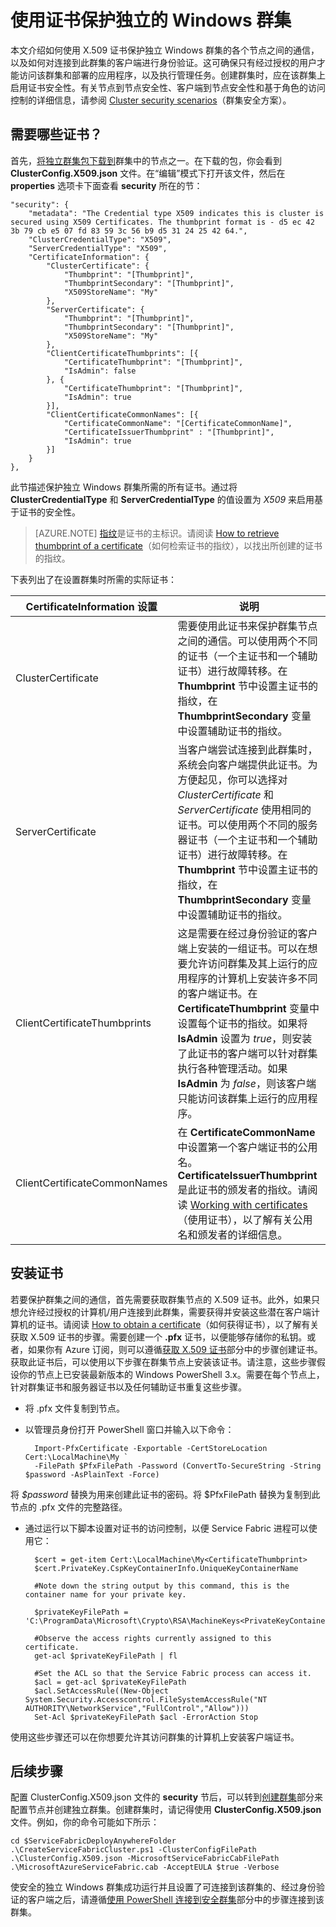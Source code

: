 <properties
   pageTitle="连接到安全专用群集 | Azure"
   description="本文介绍如何保护独立群集或专用群集内部的通信，以及客户端与群集之间的通信。"
   services="service-fabric"
   documentationCenter=".net"
   authors="dsk-2015"
   manager="timlt"
   editor=""/>

<tags
   ms.service="service-fabric"
   ms.date="06/10/2016"
   wacn.date="07/04/2016"/>

# 使用证书保护独立的 Windows 群集

本文介绍如何使用 X.509 证书保护独立 Windows 群集的各个节点之间的通信，以及如何对连接到此群集的客户端进行身份验证。这可确保只有经过授权的用户才能访问该群集和部署的应用程序，以及执行管理任务。创建群集时，应在该群集上启用证书安全性。有关节点到节点安全性、客户端到节点安全性和基于角色的访问控制的详细信息，请参阅 [Cluster security scenarios](/documentation/articles/service-fabric-cluster-security/)（群集安全方案）。

## 需要哪些证书？

首先，[将独立群集包下载到](/documentation/articles/service-fabric-cluster-creation-for-windows-server/#downloadpackage)群集中的节点之一。在下载的包，你会看到 **ClusterConfig.X509.json** 文件。在“编辑”模式下打开该文件，然后在 **properties** 选项卡下面查看 **security** 所在的节：

    "security": {
        "metadata": "The Credential type X509 indicates this is cluster is secured using X509 Certificates. The thumbprint format is - d5 ec 42 3b 79 cb e5 07 fd 83 59 3c 56 b9 d5 31 24 25 42 64.",
        "ClusterCredentialType": "X509",
        "ServerCredentialType": "X509",
        "CertificateInformation": {
			"ClusterCertificate": {
                "Thumbprint": "[Thumbprint]",
                "ThumbprintSecondary": "[Thumbprint]",
                "X509StoreName": "My"
            },
            "ServerCertificate": {
                "Thumbprint": "[Thumbprint]",
                "ThumbprintSecondary": "[Thumbprint]",
                "X509StoreName": "My"
            },
            "ClientCertificateThumbprints": [{
                "CertificateThumbprint": "[Thumbprint]",
                "IsAdmin": false
            }, {
                "CertificateThumbprint": "[Thumbprint]",
                "IsAdmin": true
            }],
            "ClientCertificateCommonNames": [{
                "CertificateCommonName": "[CertificateCommonName]",
                "CertificateIssuerThumbprint" : "[Thumbprint]",
                "IsAdmin": true
            }]
        }
    },

此节描述保护独立 Windows 群集所需的所有证书。通过将 **ClusterCredentialType** 和 **ServerCredentialType** 的值设置为 *X509* 来启用基于证书的安全性。

>[AZURE.NOTE] [指纹](https://en.wikipedia.org/wiki/Public_key_fingerprint)是证书的主标识。请阅读 [How to retrieve thumbprint of a certificate](https://msdn.microsoft.com/zh-cn/library/ms734695.aspx)（如何检索证书的指纹），以找出所创建的证书的指纹。

下表列出了在设置群集时所需的实际证书：

|**CertificateInformation 设置**|**说明**|
|-----------------------|--------------------------|
|ClusterCertificate|需要使用此证书来保护群集节点之间的通信。可以使用两个不同的证书（一个主证书和一个辅助证书）进行故障转移。在 **Thumbprint** 节中设置主证书的指纹，在 **ThumbprintSecondary** 变量中设置辅助证书的指纹。|
|ServerCertificate|当客户端尝试连接到此群集时，系统会向客户端提供此证书。为方便起见，你可以选择对 *ClusterCertificate* 和 *ServerCertificate* 使用相同的证书。可以使用两个不同的服务器证书（一个主证书和一个辅助证书）进行故障转移。在 **Thumbprint** 节中设置主证书的指纹，在 **ThumbprintSecondary** 变量中设置辅助证书的指纹。 |
|ClientCertificateThumbprints|这是需要在经过身份验证的客户端上安装的一组证书。可以在想要允许访问群集及其上运行的应用程序的计算机上安装许多不同的客户端证书。在 **CertificateThumbprint** 变量中设置每个证书的指纹。如果将 **IsAdmin** 设置为 *true*，则安装了此证书的客户端可以针对群集执行各种管理活动。如果 **IsAdmin** 为 *false*，则该客户端只能访问该群集上运行的应用程序。|
|ClientCertificateCommonNames|在 **CertificateCommonName** 中设置第一个客户端证书的公用名。**CertificateIssuerThumbprint** 是此证书的颁发者的指纹。请阅读 [Working with certificates](https://msdn.microsoft.com/zh-cn/library/ms731899.aspx)（使用证书），以了解有关公用名和颁发者的详细信息。|


## 安装证书

若要保护群集之间的通信，首先需要获取群集节点的 X.509 证书。此外，如果只想允许经过授权的计算机/用户连接到此群集，需要获得并安装这些潜在客户端计算机的证书。请阅读 [How to obtain a certificate](https://msdn.microsoft.com/zh-cn/library/aa702761.aspx)（如何获得证书），以了解有关获取 X.509 证书的步骤。需要创建一个 **.pfx** 证书，以便能够存储你的私钥。或者，如果你有 Azure 订阅，则可以遵循[获取 X.509 证书](/documentation/articles/service-fabric-secure-azure-cluster-with-certs/#acquirecerts)部分中的步骤创建证书。获取此证书后，可以使用以下步骤在群集节点上安装该证书。请注意，这些步骤假设你的节点上已安装最新版本的 Windows PowerShell 3.x。需要在每个节点上，针对群集证书和服务器证书以及任何辅助证书重复这些步骤。

- 将 .pfx 文件复制到节点。

- 以管理员身份打开 PowerShell 窗口并输入以下命令：
	
		Import-PfxCertificate -Exportable -CertStoreLocation Cert:\LocalMachine\My `
		-FilePath $PfxFilePath -Password (ConvertTo-SecureString -String $password -AsPlainText -Force)

将 *$password* 替换为用来创建此证书的密码。将 $PfxFilePath 替换为复制到此节点的 .pfx 文件的完整路径。

- 通过运行以下脚本设置对证书的访问控制，以便 Service Fabric 进程可以使用它：

		$cert = get-item Cert:\LocalMachine\My<CertificateThumbprint>
		$cert.PrivateKey.CspKeyContainerInfo.UniqueKeyContainerName

		#Note down the string output by this command, this is the container name for your private key. 

		$privateKeyFilePath = 'C:\ProgramData\Microsoft\Crypto\RSA\MachineKeys<PrivateKeyContainerName>'
	
		#Observe the access rights currently assigned to this certificate.
		get-acl $privateKeyFilePath | fl

		#Set the ACL so that the Service Fabric process can access it.
		$acl = get-acl $privateKeyFilePath
		$acl.SetAccessRule((New-Object System.Security.Accesscontrol.FileSystemAccessRule("NT AUTHORITY\NetworkService","FullControl","Allow")))
		Set-Acl $privateKeyFilePath $acl -ErrorAction Stop 
	

使用这些步骤还可以在你想要允许其访问群集的计算机上安装客户端证书。


## 后续步骤

配置 ClusterConfig.X509.json 文件的 **security** 节后，可以转到[创建群集](/documentation/articles/service-fabric-cluster-creation-for-windows-server/#createcluster)部分来配置节点并创建独立群集。创建群集时，请记得使用 **ClusterConfig.X509.json** 文件。例如，你的命令可能如下所示：

	cd $ServiceFabricDeployAnywhereFolder
	.\CreateServiceFabricCluster.ps1 -ClusterConfigFilePath .\ClusterConfig.X509.json -MicrosoftServiceFabricCabFilePath .\MicrosoftAzureServiceFabric.cab -AcceptEULA $true -Verbose


使安全的独立 Windows 群集成功运行并且设置了可连接到该群集的、经过身份验证的客户端之后，请遵循[使用 PowerShell 连接到安全群集](/documentation/articles/service-fabric-connect-to-secure-cluster/#connectsecurecluster)部分中的步骤连接到该群集。









<!---HONumber=Mooncake_0627_2016-->